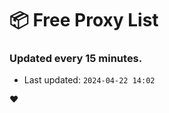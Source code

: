 # :package: Free Proxy List
### Updated every 15 minutes.

- Last updated: `2024-04-22 14:02`

:heart:
